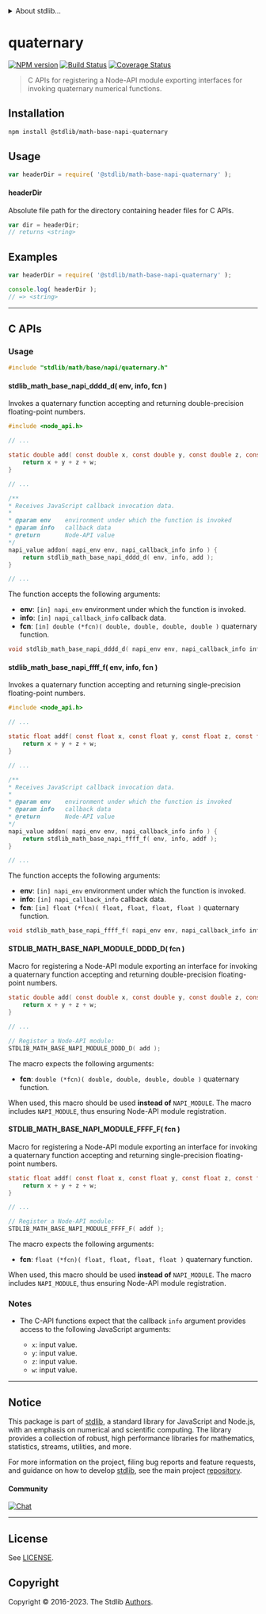 <!--

@license Apache-2.0

Copyright (c) 2023 The Stdlib Authors.

Licensed under the Apache License, Version 2.0 (the "License");
you may not use this file except in compliance with the License.
You may obtain a copy of the License at

   http://www.apache.org/licenses/LICENSE-2.0

Unless required by applicable law or agreed to in writing, software
distributed under the License is distributed on an "AS IS" BASIS,
WITHOUT WARRANTIES OR CONDITIONS OF ANY KIND, either express or implied.
See the License for the specific language governing permissions and
limitations under the License.

-->


<details>
  <summary>
    About stdlib...
  </summary>
  <p>We believe in a future in which the web is a preferred environment for numerical computation. To help realize this future, we've built stdlib. stdlib is a standard library, with an emphasis on numerical and scientific computation, written in JavaScript (and C) for execution in browsers and in Node.js.</p>
  <p>The library is fully decomposable, being architected in such a way that you can swap out and mix and match APIs and functionality to cater to your exact preferences and use cases.</p>
  <p>When you use stdlib, you can be absolutely certain that you are using the most thorough, rigorous, well-written, studied, documented, tested, measured, and high-quality code out there.</p>
  <p>To join us in bringing numerical computing to the web, get started by checking us out on <a href="https://github.com/stdlib-js/stdlib">GitHub</a>, and please consider <a href="https://opencollective.com/stdlib">financially supporting stdlib</a>. We greatly appreciate your continued support!</p>
</details>

# quaternary

[![NPM version][npm-image]][npm-url] [![Build Status][test-image]][test-url] [![Coverage Status][coverage-image]][coverage-url] <!-- [![dependencies][dependencies-image]][dependencies-url] -->

> C APIs for registering a Node-API module exporting interfaces for invoking quaternary numerical functions.

<!-- Section to include introductory text. Make sure to keep an empty line after the intro `section` element and another before the `/section` close. -->

<section class="intro">

</section>

<!-- /.intro -->

<!-- Package usage documentation. -->

<section class="installation">

## Installation

```bash
npm install @stdlib/math-base-napi-quaternary
```

</section>

<section class="usage">

## Usage

```javascript
var headerDir = require( '@stdlib/math-base-napi-quaternary' );
```

#### headerDir

Absolute file path for the directory containing header files for C APIs.

```javascript
var dir = headerDir;
// returns <string>
```

</section>

<!-- /.usage -->

<!-- Package usage notes. Make sure to keep an empty line after the `section` element and another before the `/section` close. -->

<section class="notes">

</section>

<!-- /.notes -->

<!-- Package usage examples. -->

<section class="examples">

## Examples

```javascript
var headerDir = require( '@stdlib/math-base-napi-quaternary' );

console.log( headerDir );
// => <string>
```

</section>

<!-- /.examples -->

<!-- C interface documentation. -->

* * *

<section class="c">

## C APIs

<!-- Section to include introductory text. Make sure to keep an empty line after the intro `section` element and another before the `/section` close. -->

<section class="intro">

</section>

<!-- /.intro -->

<!-- C usage documentation. -->

<section class="usage">

### Usage

```c
#include "stdlib/math/base/napi/quaternary.h"
```

#### stdlib_math_base_napi_dddd_d( env, info, fcn )

Invokes a quaternary function accepting and returning double-precision floating-point numbers.

```c
#include <node_api.h>

// ...

static double add( const double x, const double y, const double z, const double w ) {
    return x + y + z + w;
}

// ...

/**
* Receives JavaScript callback invocation data.
*
* @param env    environment under which the function is invoked
* @param info   callback data
* @return       Node-API value
*/
napi_value addon( napi_env env, napi_callback_info info ) {
    return stdlib_math_base_napi_dddd_d( env, info, add );
}

// ...
```

The function accepts the following arguments:

-   **env**: `[in] napi_env` environment under which the function is invoked.
-   **info**: `[in] napi_callback_info` callback data.
-   **fcn**: `[in] double (*fcn)( double, double, double, double )` quaternary function.

```c
void stdlib_math_base_napi_dddd_d( napi_env env, napi_callback_info info, double (*fcn)( double, double, double, double ) );
```

#### stdlib_math_base_napi_ffff_f( env, info, fcn )

Invokes a quaternary function accepting and returning single-precision floating-point numbers.

```c
#include <node_api.h>

// ...

static float addf( const float x, const float y, const float z, const float w ) {
    return x + y + z + w;
}

// ...

/**
* Receives JavaScript callback invocation data.
*
* @param env    environment under which the function is invoked
* @param info   callback data
* @return       Node-API value
*/
napi_value addon( napi_env env, napi_callback_info info ) {
    return stdlib_math_base_napi_ffff_f( env, info, addf );
}

// ...
```

The function accepts the following arguments:

-   **env**: `[in] napi_env` environment under which the function is invoked.
-   **info**: `[in] napi_callback_info` callback data.
-   **fcn**: `[in] float (*fcn)( float, float, float, float )` quaternary function.

```c
void stdlib_math_base_napi_ffff_f( napi_env env, napi_callback_info info, float (*fcn)( float, float, float, float ) );
```

#### STDLIB_MATH_BASE_NAPI_MODULE_DDDD_D( fcn )

Macro for registering a Node-API module exporting an interface for invoking a quaternary function accepting and returning double-precision floating-point numbers.

```c
static double add( const double x, const double y, const double z, const double w ) {
    return x + y + z + w;
}

// ...

// Register a Node-API module:
STDLIB_MATH_BASE_NAPI_MODULE_DDDD_D( add );
```

The macro expects the following arguments:

-   **fcn**: `double (*fcn)( double, double, double, double )` quaternary function.

When used, this macro should be used **instead of** `NAPI_MODULE`. The macro includes `NAPI_MODULE`, thus ensuring Node-API module registration.

#### STDLIB_MATH_BASE_NAPI_MODULE_FFFF_F( fcn )

Macro for registering a Node-API module exporting an interface for invoking a quaternary function accepting and returning single-precision floating-point numbers.

```c
static float addf( const float x, const float y, const float z, const float w ) {
    return x + y + z + w;
}

// ...

// Register a Node-API module:
STDLIB_MATH_BASE_NAPI_MODULE_FFFF_F( addf );
```

The macro expects the following arguments:

-   **fcn**: `float (*fcn)( float, float, float, float )` quaternary function.

When used, this macro should be used **instead of** `NAPI_MODULE`. The macro includes `NAPI_MODULE`, thus ensuring Node-API module registration.

</section>

<!-- /.usage -->

<!-- C API usage notes. Make sure to keep an empty line after the `section` element and another before the `/section` close. -->

<section class="notes">

### Notes

-   The C-API functions expect that the callback `info` argument provides access to the following JavaScript arguments:

    -   `x`: input value.
    -   `y`: input value.
    -   `z`: input value.
    -   `w`: input value.

</section>

<!-- /.notes -->

<!-- C API usage examples. -->

<section class="examples">

</section>

<!-- /.examples -->

</section>

<!-- /.c -->

<!-- Section to include cited references. If references are included, add a horizontal rule *before* the section. Make sure to keep an empty line after the `section` element and another before the `/section` close. -->

<section class="references">

</section>

<!-- /.references -->

<!-- Section for related `stdlib` packages. Do not manually edit this section, as it is automatically populated. -->

<section class="related">

</section>

<!-- /.related -->

<!-- Section for all links. Make sure to keep an empty line after the `section` element and another before the `/section` close. -->


<section class="main-repo" >

* * *

## Notice

This package is part of [stdlib][stdlib], a standard library for JavaScript and Node.js, with an emphasis on numerical and scientific computing. The library provides a collection of robust, high performance libraries for mathematics, statistics, streams, utilities, and more.

For more information on the project, filing bug reports and feature requests, and guidance on how to develop [stdlib][stdlib], see the main project [repository][stdlib].

#### Community

[![Chat][chat-image]][chat-url]

---

## License

See [LICENSE][stdlib-license].


## Copyright

Copyright &copy; 2016-2023. The Stdlib [Authors][stdlib-authors].

</section>

<!-- /.stdlib -->

<!-- Section for all links. Make sure to keep an empty line after the `section` element and another before the `/section` close. -->

<section class="links">

[npm-image]: http://img.shields.io/npm/v/@stdlib/math-base-napi-quaternary.svg
[npm-url]: https://npmjs.org/package/@stdlib/math-base-napi-quaternary

[test-image]: https://github.com/stdlib-js/math-base-napi-quaternary/actions/workflows/test.yml/badge.svg?branch=main
[test-url]: https://github.com/stdlib-js/math-base-napi-quaternary/actions/workflows/test.yml?query=branch:main

[coverage-image]: https://img.shields.io/codecov/c/github/stdlib-js/math-base-napi-quaternary/main.svg
[coverage-url]: https://codecov.io/github/stdlib-js/math-base-napi-quaternary?branch=main

<!--

[dependencies-image]: https://img.shields.io/david/stdlib-js/math-base-napi-quaternary.svg
[dependencies-url]: https://david-dm.org/stdlib-js/math-base-napi-quaternary/main

-->

[chat-image]: https://img.shields.io/gitter/room/stdlib-js/stdlib.svg
[chat-url]: https://app.gitter.im/#/room/#stdlib-js_stdlib:gitter.im

[stdlib]: https://github.com/stdlib-js/stdlib

[stdlib-authors]: https://github.com/stdlib-js/stdlib/graphs/contributors

[stdlib-license]: https://raw.githubusercontent.com/stdlib-js/math-base-napi-quaternary/main/LICENSE

</section>

<!-- /.links -->

